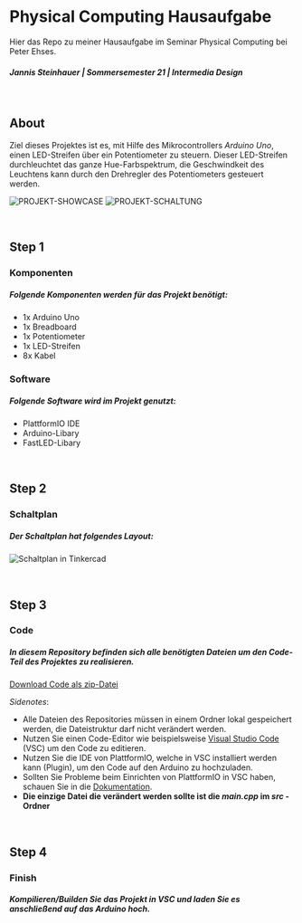 # Physical Computing Hausaufgabe

Hier das Repo zu meiner Hausaufgabe im Seminar Physical Computing bei Peter Ehses.

##### Jannis Steinhauer | Sommersemester 21 | Intermedia Design

<br>

## About

Ziel dieses Projektes ist es, mit Hilfe des Mikrocontrollers _Arduino Uno_, einen LED-Streifen über ein Potentiometer zu steuern.
Dieser LED-Streifen durchleuchtet das ganze Hue-Farbspektrum, die Geschwindkeit des Leuchtens kann durch den Drehregler des Potentiometers gesteuert werden.

![PROJEKT-SHOWCASE](https://i.imgur.com/faGwydJ.jpg)
![PROJEKT-SCHALTUNG](https://i.imgur.com/faGwydJ.jpg)

<br>

## Step 1

### Komponenten

##### Folgende Komponenten werden für das Projekt benötigt:

* 1x Arduino Uno
* 1x Breadboard
* 1x Potentiometer
* 1x LED-Streifen
* 8x Kabel

### Software

##### Folgende Software wird im Projekt genutzt:

* PlattformIO IDE
* Arduino-Libary
* FastLED-Libary


<br>

## Step 2

### Schaltplan

##### Der Schaltplan hat folgendes Layout:

![_Schaltplan in Tinkercad_](https://i.imgur.com/YrBSaw2.png)

<br>

## Step 3

### Code

##### In diesem Repository befinden sich alle benötigten Dateien um den Code-Teil des Projektes zu realisieren.

[Download Code als zip-Datei](https://github.com/pexixi/Physical-Computing-Hausaufgabe/archive/refs/heads/master.zip)

_Sidenotes_: 
* Alle Dateien des Repositories müssen in einem Ordner lokal gespeichert werden, die Dateistruktur darf nicht verändert werden.
* Nutzen Sie einen Code-Editor wie beispielsweise [Visual Studio Code](https://code.visualstudio.com/) (VSC) um den Code zu editieren.
* Nutzen Sie die IDE von PlattformIO, welche in VSC installiert werden kann (Plugin), um den Code auf den Arduino zu hochzuladen.
* Sollten Sie Probleme beim Einrichten von PlattformIO in VSC haben, schauen Sie in die [Dokumentation](https://docs.platformio.org/en/latest/integration/ide/vscode.html).
* **Die einzige Datei die verändert werden sollte ist die _main.cpp_ im _src_ - Ordner**

<br>

## Step 4

### Finish

##### Kompilieren/Builden Sie das Projekt in VSC und laden Sie es anschließend auf das Arduino hoch.

<br>
